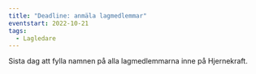 ```yaml
---
title: "Deadline: anmäla lagmedlemmar"
eventstart: 2022-10-21
tags:
  - Lagledare
---
```


Sista dag att fylla namnen på alla lagmedlemmarna inne på Hjernekraft.
